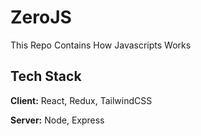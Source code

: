 # ZeroJS

This Repo Contains How Javascripts Works


## Tech Stack

**Client:** React, Redux, TailwindCSS

**Server:** Node, Express

